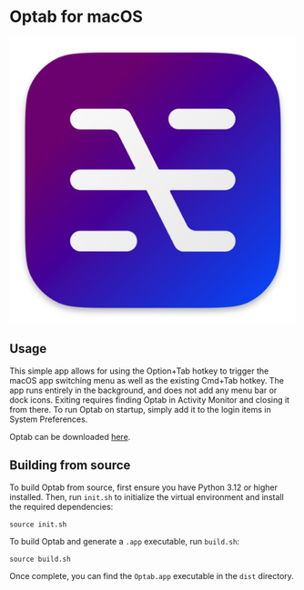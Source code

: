 # Optab for macOS
![Optab Icon](./assets/icon.png)

## Usage
This simple app allows for using the Option+Tab hotkey to trigger the macOS app switching menu as well as the existing Cmd+Tab hotkey. The app runs entirely in the background, and does not add any menu bar or dock icons. Exiting requires finding Optab in Activity Monitor and closing it from there. To run Optab on startup, simply add it to the login items in System Preferences.

Optab can be downloaded [here](https://github.com/matthewlipski/alt-tab/releases/tag/v1.1).

## Building from source
To build Optab from source, first ensure you have Python 3.12 or higher installed. Then, run `init.sh` to initialize the virtual environment and install the required dependencies:
```
source init.sh
```
To build Optab and generate a `.app` executable, run `build.sh`:
```
source build.sh
```
Once complete, you can find the `Optab.app` executable in the `dist` directory.
